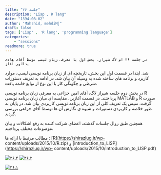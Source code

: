 ```yaml
---
title: "جلسه ۳۶"
description: "Lisp , R lang"
date: "1394-08-02"
author: "Mahshid, mehdiMj"
draft: false
tags: ['Lisp' , 'R lang', 'programming language']
categories:
    - "sessions"
readmore: true
---
```

    در جلسه ۳۶ ام لاگ شیراز، بخش اول با معرفی زبان لیسپ توسط آقای هادی یدالهی آغاز
شد. ابتدا در قسمت اول این بخش، تاریخچه ای از زبان برنامه نویسی لیسپ، موارد
کاربرد و برنامه های ساخته شده به وسیله آن بیان شد. در ادامه به تعریف دستورات
شرطی و چگونگی کار با این نوع از توابع خاتمه یافت.

در بخش دوم جلسه شیراز لاگ، آقای امین خزاعی به معرفی زیان برنامه نویسی R
پرداختند. در قسمت آغازین، مقایسه ای میان زبان برنامه نویسی MATLAB و R صورت
گرفت. سپس یک تعریف کلی از این زبان برنامه نویسی کاربردی بیان شد. در پایان به
طور خلاصه و کاربردی دستورات و شیوه ی نگارش آن ها توسط آقای خزاعی بررسی گردید.

همچنین طبق روال جلسات گذشته، اعضای شرکت کننده به رفع اشکالات و بیان موضوعات
مختلف پرداختند.

مطالب مرتبط با ارائه ها : [R](https://shirazlug.ir/wp-
content/uploads/2015/10/R.zip) و
[introduction_to_LISP](https://shirazlug.ir/wp-
content/uploads/2015/10/introduction_to_LISP.pdf)

[![۳۶.۴](../../img/936611a8-fdbb-11e6-86dd-a088b4d860141488289275.503092.jpeg)](img/936611a8-fdbb-11e6-86dd-a088b4d860141488289275.503092.jpeg)
[![۳۶.۲](../../img/93661536-fdbb-11e6-86dd-a088b4d860141488289275.5031624.jpeg)](img/93661536-fdbb-11e6-86dd-a088b4d860141488289275.5031624.jpeg)

[![۳۶.۱](../../img/9366177a-fdbb-11e6-86dd-a088b4d860141488289275.5032177.jpeg)](img/9366177a-fdbb-11e6-86dd-a088b4d860141488289275.5032177.jpeg)

